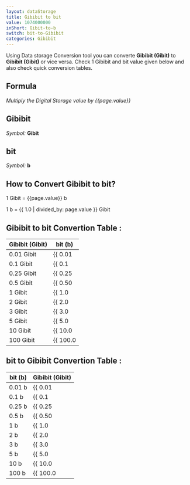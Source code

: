 ```yaml
---
layout: dataStorage
title: Gibibit to bit
value: 1074000000
inShort: Gibit-to-b
switch: bit-to-Gibibit
categories: Gibibit
---
```


Using Data storage Conversion tool you can converte **Gibibit (Gibit)** to **Gibibit (Gibit)** or vice versa. Check 1 Gibibit and bit value given below and also check quick conversion tables.

## Formula
*Multiply the Digital Storage value by {{page.value}}*

## Gibibit
*Symbol:* **Gibit**

## bit
*Symbol:* **b**

## How to Convert Gibibit to bit?

1 Gibit = {{page.value}} b

1 b = {{ 1.0 | divided_by: page.value }} Gibit


## Gibibit to bit Convertion Table :

| Gibibit (Gibit) | bit (b) |
| ---- | ---- |
| 0.01 Gibit | {{ 0.01 | times: page.value }} b |
| 0.1 Gibit | {{ 0.1 | times: page.value }} b |
| 0.25 Gibit | {{ 0.25 | times: page.value }} b |
| 0.5 Gibit | {{ 0.50 | times: page.value }} b |
| 1 Gibit | {{ 1.0 | times: page.value }} b |
| 2 Gibit | {{ 2.0 | times: page.value }} b |
| 3 Gibit | {{ 3.0 | times: page.value }} b |
| 5 Gibit | {{ 5.0 | times: page.value }} b |
| 10 Gibit | {{ 10.0 | times: page.value }} b |
| 100 Gibit | {{ 100.0 | times: page.value }} b |

## bit to Gibibit Convertion Table :

| bit (b) | Gibibit (Gibit) |
| ---- | ---- |
| 0.01 b | {{ 0.01 | divided_by: page.value }} Gibit |
| 0.1 b | {{ 0.1 | divided_by: page.value }} Gibit |
| 0.25 b | {{ 0.25 | divided_by: page.value }} Gibit |
| 0.5 b | {{ 0.50 | divided_by: page.value }} Gibit |
| 1 b | {{ 1.0 | divided_by: page.value }} Gibit |
| 2 b | {{ 2.0 | divided_by: page.value }} Gibit |
| 3 b | {{ 3.0 | divided_by: page.value }} Gibit |
| 5 b | {{ 5.0 | divided_by: page.value }} Gibit |
| 10 b | {{ 10.0 | divided_by: page.value }} Gibit |
| 100 b | {{ 100.0 | divided_by: page.value }} Gibit |


<script>
document.getElementById('selectInput')[11].selected = true
document.getElementById('selectOutput')[0].selected = true
</script>
